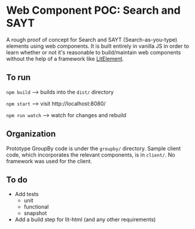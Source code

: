 
# Web Component POC: Search and SAYT

A rough proof of concept for Search and SAYT (Search-as-you-type) elements using web components. It is built entirely in vanilla JS in order to learn whether or not it's reasonable to build/maintain web components without the help of a framework like [LitElement](https://lit-element.polymer-project.org/).

## To run

`npm build` --> builds into the `dist/` directory

`npm start` --> visit http://localhost:8080/

`npm run watch` --> watch for changes and rebuild

## Organization

Prototype GroupBy code is under the `groupby/` directory. Sample client code, which incorporates the relevant components, is in `client/`. No framework was used for the client.

## To do
* Add tests
  * unit
  * functional
  * snapshot
* Add a build step for lit-html (and any other requirements)
